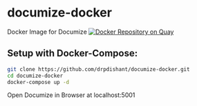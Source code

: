 # documize-docker
Docker Image for Documize
[![Docker Repository on Quay](https://quay.io/repository/drpdishant/documize/status "Docker Repository on Quay")](https://quay.io/repository/drpdishant/documize)

## Setup with Docker-Compose:
```bash
git clone https://github.com/drpdishant/documize-docker.git
cd documize-docker
docker-compose up -d
```
Open Documize in Browser at localhost:5001
